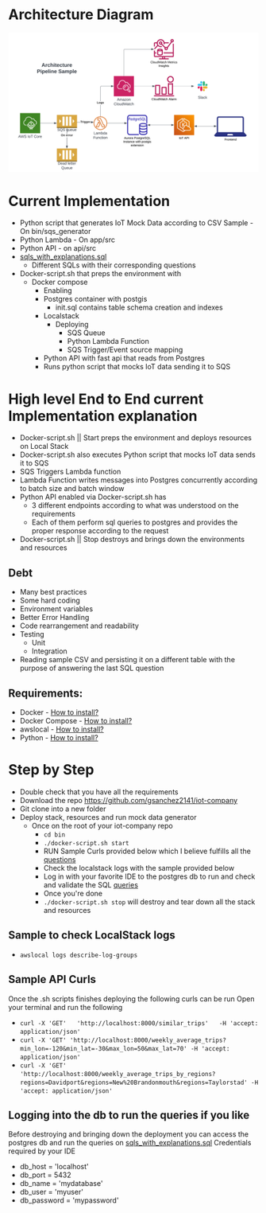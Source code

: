 

# Architecture Diagram

![IOT Architecture Pipeline.png](architecture%2FIOT%20Architecture%20Pipeline.png)

# Current Implementation 
- Python script that generates IoT Mock Data according to CSV Sample - On bin/sqs_generator
- Python Lambda - On app/src
- Python API - on api/src 
- [sqls_with_explanations.sql](sqls_with_explanations.sql)
  - Different SQLs with their corresponding questions 
- Docker-script.sh that preps the environment with
  - Docker compose 
    - Enabling 
    - Postgres container with postgis
      - init.sql contains table schema creation and indexes 
    - Localstack
      - Deploying
        - SQS Queue
        - Python Lambda Function
        - SQS Trigger/Event source mapping
    - Python API with fast api that reads from Postgres
    - Runs python script that mocks IoT data sending it to SQS

# High level End to End current Implementation explanation
  - Docker-script.sh || Start preps the environment and deploys resources on Local Stack 
  - Docker-script.sh also executes Python script that mocks IoT data sends it to SQS
  - SQS Triggers Lambda function 
  - Lambda Function writes messages into Postgres concurrently according to batch size and batch window
  - Python API enabled via Docker-script.sh has
    - 3 different endpoints according to what was understood on the requirements
    - Each of them perform sql queries to postgres and provides the proper response according to the request
  - Docker-script.sh || Stop destroys and brings down the environments and resources

## Debt
  - Many best practices
  - Some hard coding
  - Environment variables
  - Better Error Handling
  - Code rearrangement and readability 
  - Testing 
    - Unit 
    - Integration
  - Reading sample CSV and persisting it on a different table with the purpose of answering the last SQL question 


## Requirements:
- Docker - [How to install?](https://docs.docker.com/engine/install/)
- Docker Compose - [How to install?](https://docs.docker.com/compose/install/)
- awslocal - [How to install?](https://github.com/localstack/awscli-local)
- Python - [How to install?](https://www.python.org/downloads/)


# Step by Step 
- Double check that you have all the requirements
- Download the repo https://github.com/gsanchez2141/iot-company
- Git clone into a new folder
- Deploy stack, resources and run mock data generator
  - Once on the root of your iot-company repo
    - `cd bin`
    - `./docker-script.sh start`
    - RUN Sample Curls provided below which I believe fulfills all the [questions](sqls_with_explanations.sql) 
    - Check the localstack logs with the sample provided below
    - Log in with your favorite IDE to the postgres db to run and check and validate the SQL [queries](sqls_with_explanations.sql) 
    - Once you're done 
    - `./docker-script.sh stop` will destroy and tear down all the stack and resources


## Sample to check LocalStack logs 
- `awslocal logs describe-log-groups`

## Sample API Curls 
Once the .sh scripts finishes deploying the following curls can be run
Open your terminal and run the following 
- `curl -X 'GET'   'http://localhost:8000/similar_trips'   -H 'accept: application/json'`
- `curl -X 'GET' 'http://localhost:8000/weekly_average_trips?min_lon=-120&min_lat=-30&max_lon=50&max_lat=70' -H 'accept: application/json'`
- `curl -X 'GET' 'http://localhost:8000/weekly_average_trips_by_regions?regions=Davidport&regions=New%20Brandonmouth&regions=Taylorstad' -H 'accept: application/json'`

## Logging into the db to run the queries if you like
Before destroying and bringing down the deployment you can access the postgres db and run the queries on [sqls_with_explanations.sql](sqls_with_explanations.sql) 
Credentials required by your IDE
- db_host = 'localhost' 
- db_port = 5432
- db_name = 'mydatabase'
- db_user = 'myuser'
- db_password = 'mypassword'

